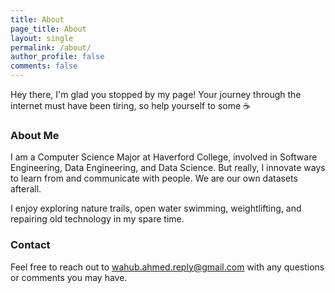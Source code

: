 ```yaml
---
title: About
page_title: About
layout: single
permalink: /about/
author_profile: false
comments: false
---
```


Hey there, I'm glad you stopped by my page! Your journey through the internet must have been tiring, so help yourself to some :coffee:

### About Me
I am a Computer Science Major at Haverford College, involved in Software Engineering, Data Engineering, and Data Science. But really, I innovate ways to learn from and communicate with people. We are our own datasets afterall.

I enjoy exploring nature trails, open water swimming, weightlifting, and repairing old technology in my spare time.

### Contact
Feel free to reach out to wahub.ahmed.reply@gmail.com with any questions or comments you may have.